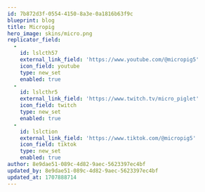 ```yaml
---
id: 7b872d3f-0554-4150-8a3e-0a1816b63f9c
blueprint: blog
title: Micropig
hero_image: skins/micro.png
replicator_field:
  -
    id: lslcth57
    external_link_field: 'https://www.youtube.com/@micropig5'
    icon_field: youtube
    type: new_set
    enabled: true
  -
    id: lslcthr5
    external_link_field: 'https://www.twitch.tv/micro_piglet'
    icon_field: twitch
    type: new_set
    enabled: true
  -
    id: lslction
    external_link_field: 'https://www.tiktok.com/@micropig5'
    icon_field: tiktok
    type: new_set
    enabled: true
author: 8e9dae51-089c-4d82-9aec-5623397ec4bf
updated_by: 8e9dae51-089c-4d82-9aec-5623397ec4bf
updated_at: 1707888714
---
```

